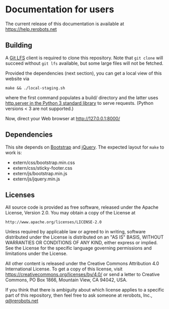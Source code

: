 Documentation for users
=======================

The current release of this documentation is available at
https://help.rerobots.net


Building
--------

A [Git LFS](https://git-lfs.github.com/) client is required to clone this
repository. Note that `git clone` will succeed without `git lfs` available, but
some large files will not be fetched.

Provided the dependencies (next section), you can get a local view of this
website via

    make && ./local-staging.sh

where the first command populates a build/ directory and the latter uses
[http.server in the Python 3 standard library](
https://docs.python.org/3.5/library/http.server.html)
to serve requests. (Python versions < 3 are not supported.)

Now, direct your Web browser at http://127.0.0.1:8000/


Dependencies
------------

This site depends on [Bootstrap](https://getbootstrap.com/) and
[jQuery](http://jquery.com/). The expected layout for `make` to work is:

* extern/css/bootstrap.min.css
* extern/css/sticky-footer.css
* extern/js/bootstrap.min.js
* extern/js/jquery.min.js


Licenses
--------

All source code is provided as free software, released under the Apache License,
Version 2.0.  You may obtain a copy of the License at

    http://www.apache.org/licenses/LICENSE-2.0

Unless required by applicable law or agreed to in writing, software
distributed under the License is distributed on an "AS IS" BASIS,
WITHOUT WARRANTIES OR CONDITIONS OF ANY KIND, either express or implied.
See the License for the specific language governing permissions and
limitations under the License.

All other content is released under the Creative Commons Attribution 4.0
International License. To get a copy of this license, visit
<https://creativecommons.org/licenses/by/4.0/> or send a letter to
Creative Commons, PO Box 1866, Mountain View, CA 94042, USA.

If you think that there is ambiguity about which license applies to a specific
part of this repository, then feel free to ask someone at rerobots, Inc.,
q@rerobots.net
